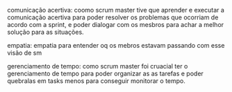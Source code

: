 comunicação acertiva: coomo scrum master tive que aprender e executar a comunicação acertiva para poder resolver os problemas que ocorriam
de acordo com a sprint, e poder dialogar com os mesbros para achar a melhor solução para as situações.

empatia: empatia para entender oq os mebros estavam passando com esse visão de sm

gerenciamento de tempo: como scrum master foi cruacial ter o gerenciamento de tempo para poder organizar as as tarefas e poder quebralas em tasks 
menos para conseguir monitorar o tempo.
